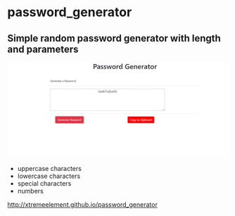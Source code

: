 # password_generator

## Simple random password generator with length and parameters
![passwordgen](https://github.com/xtremeelement/images/blob/master/passwordgen.PNG?raw=true)
- uppercase characters
- lowercase characters
- special characters
- numbers

http://xtremeelement.github.io/password_generator
